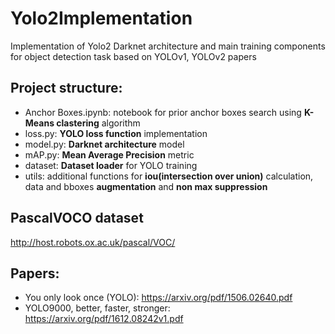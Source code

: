 # Yolo2Implementation

Implementation of Yolo2 Darknet architecture and main training components for object detection task based on YOLOv1, YOLOv2 papers

## Project structure:
  - Anchor Boxes.ipynb: notebook for prior anchor boxes search using **K-Means clastering** algorithm
  - loss.py: **YOLO loss function** implementation
  - model.py: **Darknet architecture** model
  - mAP.py: **Mean Average Precision** metric
  - dataset: **Dataset loader** for YOLO training
  - utils: additional functions for **iou(intersection over union)** calculation, data and bboxes **augmentation** and **non max suppression**  
  
## PascalVOCO dataset
http://host.robots.ox.ac.uk/pascal/VOC/

## Papers:
  - You only look once (YOLO): https://arxiv.org/pdf/1506.02640.pdf
  - YOLO9000, better, faster, stronger: https://arxiv.org/pdf/1612.08242v1.pdf

